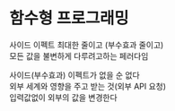 
# 함수형 프로그래밍

사이드 이펙트 최대한 줄이고 (부수효과 줄이고)  
모든 값을 불변하게 다루려고하는 페러다임  

사이드(부수효과) 이펙트가 없을 순 없다  
외부 세계와 영향을 주고 받는 것(외부 API 요청)  
입력값없이 외부의 값을 변경한다   
